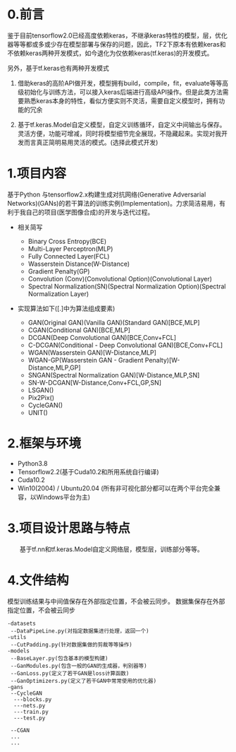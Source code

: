 
# 0.前言
鉴于目前tensorflow2.0已经高度依赖keras，不继承keras特性的模型，层，优化器等等都或多或少存在模型部署与保存的问题，因此，TF2下原本有依赖keras和不依赖keras两种开发模式，如今退化为仅依赖keras(tf.keras)的开发模式。

另外，基于tf.keras也有两种开发模式

1. 借助keras的高阶API做开发，模型拥有build，compile，fit，evaluate等等高级初始化与训练方法，可以接入keras后端进行高级API操作。但是此类方法需要熟悉keras本身的特性，看似方便实则不灵活，需要自定义模型时，拥有功能的冗余

2. 基于tf.keras.Model自定义模型，自定义训练循环，自定义中间输出与保存。灵活方便，功能可增减，同时将模型细节完全展现，不隐藏起来。实现对我开发而言真正简明易用灵活的模式。(选择此模式开发)

# 1.项目内容
基于Python 与tensorflow2.x构建生成对抗网络(Generative Adversarial Networks)(GANs)的若干算法的训练实例(Implementation)。力求简洁易用，有利于我自己的项目(医学图像合成)的开发与迭代过程。

+ 相关简写  
    + Binary Cross Entropy(BCE)
    + Multi-Layer Perceptron(MLP)
    + Fully Connected Layer(FCL)
    + Wasserstein Distance(W-Distance)
    + Gradient Penalty(GP)
    + Convolution (Conv)(Convolutional Option)(Convolutional Layer)
    + Spectral Normalization(SN)(Spectral Normalization Option)(Spectral Normalization Layer)

+ 实现算法如下([.]中为算法组成要素)
    + GAN(Original GAN)(Vanilla GAN)(Standard GAN)[BCE,MLP]
    + CGAN(Conditional GAN)[BCE,MLP]
    + DCGAN(Deep Convolutional GAN)[BCE,Conv+FCL]
    + C-DCGAN(Conditional - Deep Convolutional GAN)[BCE,Conv+FCL]
    + WGAN(Wasserstein GAN)[W-Distance,MLP]
    + WGAN-GP(Wasserstein GAN - Gradient Penalty)[W-Distance,MLP,GP]
    + SNGAN(Spectral Normalization GAN)[W-Distance,MLP,SN]
    + SN-W-DCGAN[W-Distance,Conv+FCL,GP,SN]
    + LSGAN()
    + Pix2Pix()
    + CycleGAN()
    + UNIT()
# 2.框架与环境
+ Python3.8  
+ Tensorflow2.2(基于Cuda10.2和所用系统自行编译)
+ Cuda10.2
+ Win10(2004) / Ubuntu20.04 (所有非可视化部分都可以在两个平台完全兼容，以Windows平台为主)
# 3.项目设计思路与特点
&ensp;&ensp;&ensp;&ensp;基于tf.nn和tf.keras.Model自定义网络层，模型层，训练部分等等。
# 4.文件结构
模型训练结果与中间值保存在外部指定位置，不会被云同步。
数据集保存在外部指定位置，不会被云同步

    -datasets
     --DataPipeLine.py(对指定数据集进行处理，返回一个)
    -utils
     --CutPadding.py(针对数据集做的剪裁等等操作)
    -models
     --BaseLayer.py(包含基本的模型构建)
     --GanModules.py(包含一般的GAN的生成器，判别器等)
     --GanLoss.py(定义了若干GAN是loss计算函数)
     --GanOptimizers.py(定义了若干GAN中常常使用的优化器)
    -gans
     --CycleGAN
      ---blocks.py
      ---nets.py
      ---train.py
      ---test.py

     --CGAN
     ...
     ...
